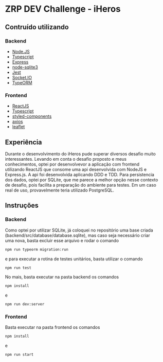 # ZRP DEV Challenge - iHeros

## Contruído utilizando

### Backend
* [Node.JS](https://github.com/nodejs/node)
* [Typescript](https://github.com/microsoft/TypeScript)
* [Express](https://github.com/expressjs/express)
* [node-sqlite3](https://github.com/mapbox/node-sqlite3)
* [Jest](https://github.com/facebook/jest)
* [Socket.IO](https://github.com/socketio/socket.io)
* [TypeORM](https://github.com/typeorm/typeorm)

### Frontend
* [ReactJS](https://github.com/facebook/react)
* [Typescript](https://github.com/microsoft/TypeScript)
* [styled-components](https://github.com/styled-components/styled-components)
* [axios](https://github.com/axios/axios)
* [leaflet](https://github.com/Leaflet/Leaflet)

## Experiência

Durante o desenvolvimento do iHeros pude superar diversos desafio muito interessantes.
Levando em conta o desafio proposto e meus conhecimentos, optei por desenvolvevor a aplicação com frontend utilizando ReactJS que consome uma api desenvolvida com NodeJS e Express.js. A api foi desenvolvida aplicando DDD e TDD.
Para persistencia dos dados, optei por SQLite, que me parece a melhor opção nesse contexto de desafio, pois facilita a preparação do ambiente para testes. Em um caso real de uso, provavelmente teria utilizado PostgreSQL.

## Instruções

### Backend
Como optei por utilizar SQLite, já coloquei no repositório uma base criada (backend/src/database/database.sqlite), mas caso seja necessário criar uma nova, basta excluir esse arquivo e rodar o comando

```sh
npm run typeorm migration:run
```

e para executar a rotina de testes unitários, basta utilizar o comando

```sh
npm run test
```

No mais, basta executar na pasta backend os comandos

```sh
npm install
```
e

```sh
npm run dev:server
```


### Frontend
Basta executar na pasta frontend os comandos

```sh
npm install
```
e

```sh
npm run start
```



